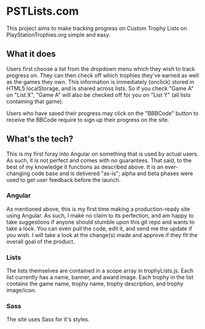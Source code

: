 # PSTLists.com

This project aims to make tracking progress on Custom Trophy Lists on PlayStationTrophies.org simple and easy.

## What it does

Users first choose a list from the dropdown menu which they wish to track progress on. They can then check off which trophies they've earned as well as the games they own. This information is immediately (onclick) stored in HTML5 localStorage, and is shared across lists. So if you check "Game A" on "List X", "Game A" will also be checked off for you on "List Y" (all lists containing that game).

Users who have saved their progress may click on the "BBBCode" button to receive the BBCode require to sign up their progress on the site.

## What's the tech?

This is my first foray into Angular on something that is used by actual users. As such, it is not perfect and comes with no guarantees. That said, to the best of my knowledge it functions as described above. It is an ever-changing code base and is delivered "as-is"; alpha and beta phases were used to get user feedback before the launch.

### Angular

As mentioned above, this is my first time making a production-ready site using Angular. As such, I make no claim to its perfection, and am happy to take suggestions if anyone should stumble upon this git repo and wants to take a look. You can even pull the code, edit it, and send me the update if you wish. I will take a look at the change(s) made and approve if they fit the overall goal of the product.

### Lists

The lists themselves are contained in a scope array in trophyLists.js. Each list currently has a name, banner, and award image. Each trophy in the list contains the game name, trophy name, trophy description, and trophy image/icon.

### Sass

The site uses Sass for it's styles.